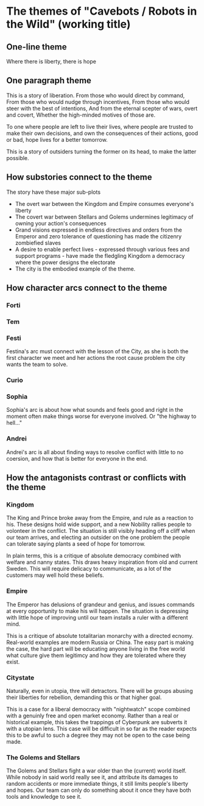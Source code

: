 # The themes of "Cavebots / Robots in the Wild" (working title)

## One-line theme

Where there is liberty, there is hope

## One paragraph theme

This is a story of liberation.
From those who would direct by command,
From those who would nudge through incentives,
From those who would steer with the best of intentions,
And from the eternal scepter of wars, overt and covert,
Whether the high-minded motives of those are.

To one where people are left to live their lives,
where people are trusted to make their own decisions,
and own the consequences of their actions, good or bad,
hope lives for a better tomorrow.

This is a story of outsiders turning the former on its head,
to make the latter possible.

## How substories connect to the theme

The story have these major sub-plots

- The overt war between the Kingdom and Empire consumes everyone's liberty
- The covert war between Stellars and Golems undermines legitimacy of owning your action's consequences
- Grand visions expressed in endless directives and orders from the Emperor and zero tolerance of questioning has made the citizenry zombiefied slaves
- A desire to enable perfect lives - expressed through various fees and support programs - have made the fledgling Kingdom a democracy where the power designs the electorate
- The city is the embodied example of the theme.

## How character arcs connect to the theme

### Forti

### Tem

### Festi

Festina's arc must connect with the lesson of the City, as she is both the first character we meet and her actions the root cause problem the city wants the team to solve.

### Curio

### Sophia

Sophia's arc is about how what sounds and feels good and right in the moment often make things worse for everyone involved. Or "the highway to hell..."

### Andrei

Andrei's arc is all about finding ways to resolve conflict with little to no coersion, and how that is better for everyone in the end.

## How the antagonists contrast or conflicts with the theme

### Kingdom

The King and Prince broke away from the Empire, and rule as a reaction to his. These designs hold wide support, and a new Nobility rallies people to volonteer in the conflict. The situation is still visibly heading off a cliff when our team arrives, and electing an outsider on the one problem the people can tolerate saying plants a seed of hope for tomorrow.

In plain terms, this is a critique of absolute democracy combined with welfare and nanny states. This draws heavy inspiration from old and current Sweden. This will require delicacy to communicate, as a lot of the customers may well hold these beliefs.

### Empire

The Emperor has delusions of grandeur and genius, and issues commands at every opportunity to make his will happen. The situation is depressing with little hope of improving until our team installs a ruler with a different mind.

This is a critique of absolute totalitarian monarchy with a directed ecnomy. Real-world examples are modern Russia or China. The easy part is making the case, the hard part will be educating anyone living in the free world what culture give them legitimcy and how they are tolerated where they exist.

### Citystate

Naturally, even in utopia, thre will detractors. There will be groups abusing their liberties for rebellion, demanding this or that higher goal.

This is a case for a liberal democracy with "nightwatch" scope combined with a genuinly free and open market economy. Rather than a real or historical example, this takes the trappings of Cyberpunk are subverts it with a utopian lens. This case will be difficult in so far as the reader expects this to be awful to such a degree they may not be open to the case being made.

### The Golems and Stellars

The Golems and Stellars fight a war older than the (current) world itself. While nobody in said world really see it, and attribute its damages to random accidents or more immediate things, it still limits people's liberty and hopes. Our team can only do something about it once they have both tools and knowledge to see it.

